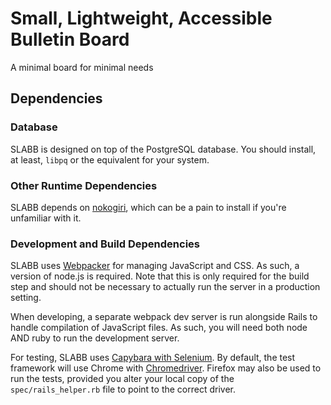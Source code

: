 # Small, Lightweight, Accessible Bulletin Board

A minimal board for minimal needs

## Dependencies

### Database

SLABB is designed on top of the PostgreSQL database.  You should install, at
least, `libpq` or the equivalent for your system.

### Other Runtime Dependencies

SLABB depends on [nokogiri](http://www.nokogiri.org/tutorials/installing_nokogiri.html),
which can be a pain to install if you're unfamiliar with it.

### Development and Build Dependencies

SLABB uses [Webpacker](https://github.com/rails/webpacker) for managing
JavaScript and CSS.  As such, a version of node.js is required.  Note that this
is only required for the build step and should not be necessary to actually run
the server in a production setting.

When developing, a separate webpack dev server is run alongside Rails to handle
compilation of JavaScript files.  As such, you will need both node AND ruby to
run the development server.

For testing, SLABB uses [Capybara with Selenium](http://www.rubydoc.info/github/teamcapybara/capybara#selenium).
By default, the test framework will use Chrome with [Chromedriver](https://sites.google.com/a/chromium.org/chromedriver/downloads).
Firefox may also be used to run the tests, provided you alter your local copy
of the `spec/rails_helper.rb` file to point to the correct driver.
